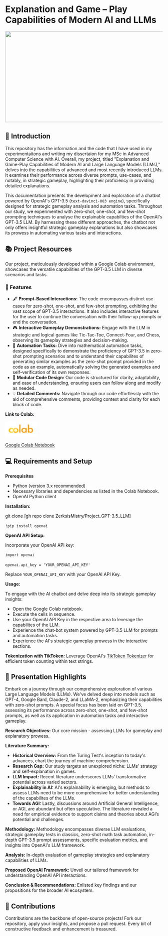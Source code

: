 # Explanation and Game – Play Capabilities of Modern AI and LLMs

<a href="https://www.bing.com/create?toWww=1&redig=2C515D4EAC1C4E42A8570BD3DA3B6064">
   <img src="https://github.com/ZerksisMistry/Project_GPT-3.5_LLM/blob/ab909bfcd8f8a5e1e0f7df82f5fdf14425389573/GitHub_Picture.png" 
      width="840" height="290"/">
</a>

## 🤖 Introduction

This repository has the information and the code that I have used in my experimentaitons and writing my dissertaion for my MSc in Advanced Computer Science with AI. Overall, my project, titled "Explanation and Game-Play Capabilities of Modern AI and Large Language Models (LLMs)," delves into the capabilities of advanced and most recently introduced LLMs. It examines their performance across diverse prompts, use-cases, and notably, in strategic gameplay, highlighting their proficiency in providing detailed explanations.

This documentation presents the development and exploration of a chatbot powered by OpenAI's GPT-3.5 (`text-davinci-003 engine`), specifically designed for strategic gameplay analysis and automation tasks. Throughout our study, we experimented with zero-shot, one-shot, and few-shot prompting techniques to analyse the explainable capabilties of the OpenAI's GPT-3.5 LLM. By harnessing these different approaches, the chatbot not only offers insightful strategic gameplay explanations but also showcases its prowess in automating various tasks and interactions.


## 📚 Project Resources

Our project, meticulously developed within a Google Colab environment, showcases the versatile capabilities of the GPT-3.5 LLM in diverse scenarios and tasks.

### 🌟 Features
- 🖋 **Prompt-Based Interactions:** The code encompasses distinct use-cases for zero-shot, one-shot, and few-shot prompting, exhibiting the vast scope of GPT-3.5 interactions. It also includes interactive features for the user to continue the conversation with their follow-up prompts or end the conversation.
- 🎮 **Interactive Gameplay Demonstrations:** Engage with the LLM in strategic and logical games like Tic-Tac-Toe, Connect-Four, and Chess, observing its gameplay strategies and decision-making.
- 🧮 **Automation Tasks:** Dive into mathematical automation tasks, designed specifically to demonstrate the proficiency of GPT-3.5 in zero-shot prompting scenarios and to understand their capabilites of generating similar examples as the zero-shot prompt provided in the code as an example, automatically solving the generated examples and self-verification of its own responses.
- 🧩 **Modular Code Design:** Our code is structured for clarity, adaptability, and ease of understanding, ensuring users can follow along and modify as needed.
- 💡 **Detailed Comments:** Navigate through our code effortlessly with the aid of comprehensive comments, providing context and clarity for each block of code.

**Link to Colab:** 

<a href="https://colab.research.google.com/drive/1e0pEE_1bHZnPKVEnh9TGhmUWwg4T9gpk?usp=sharing">
   <img src="https://github.com/ZerksisMistry/Project_GPT-3.5_LLM/blob/c1343a2fd2f0ee15d19f63df93927b35a20901b5/Google%20Colab%20Logo.png" alt="Google Colab Logo" width="100" height="50"/>
</a>

[Google Colab Notebook](https://colab.research.google.com/drive/1e0pEE_1bHZnPKVEnh9TGhmUWwg4T9gpk?usp=sharing)


## 💻 Requirements and Setup

**Prerequisites**

- Python (version 3.x recommended)
- Necessary libraries and dependencies as listed in the Colab Notebook.
- OpenAI Python client

**Installation:**

git clone [gh repo clone ZerksisMistry/Project_GPT-3.5_LLM]

`!pip install openai`

**OpenAI API Setup:**

Incorporate your OpenAI API key:

```
import openai

openai.api_key = 'YOUR_OPENAI_API_KEY'
```

Replace `YOUR_OPENAI_API_KEY` with your OpenAI API Key.

**Usage:**

To engage with the AI chatbot and delve deep into its strategic gameplay insights:
- Open the Google Colab notebook.
- Execute the cells in sequence.
- Use your OpenAI API Key in the respective area to leverage the capabilites of the LLM.
- Experience the chat-bot system powered by GPT-3.5 LLM for prompts and automation tasks.
- Experience the AI's strategic gameplay prowess in the interactive sections.

**Tokenization with TikToken:**
Leverage OpenAI's [TikToken Tokenizer](https://github.com/openai/tiktoken) for efficient token counting within text strings.

## 📌 Presentation Highlights

Embark on a journey through our comprehensive exploration of various Large Language Models (LLMs). We've delved deep into models such as GPT-4, Google Bard, Claude-2, and LLaMA-2, emphasizing their capabilities with zero-shot prompts. A special focus has been laid on GPT-3.5, assessing its performance across zero-shot, one-shot, and few-shot prompts, as well as its application in automation tasks and interactive gameplay.

**Research Objectives:** Our core mission - assessing LLMs for gameplay and explanatory prowess.

**Literature Summary:**

- **Historical Overview:** From the Turing Test's inception to today's advances, chart the journey of machine comprehension.
- **Research Gap:** Our study targets an unexplored niche: LLMs' strategy and self-explanation in games.
- **LLM Impact:** Recent literature underscores LLMs' transformative potential across varied sectors.
- **Explainability in AI:** AI's explainability is emerging, but methods to assess LLMs need to be more comprehensive for better understanding of the capabilites of the LLMs.
- **Towards AGI:** Lastly, discussions around Artificial General Intelligence, or AGI, are abundant but often speculative. The literature revealed a need for empirical evidence to support claims and theories about AGI’s potential and challenges.

**Methodology:** Methodology encompasses diverse LLM evaluations, strategic gameplay tests in classics, zero-shot math task automation, in-depth GPT-3.5 prompt assessments, specific evaluation metrics, and insights into OpenAI's LLM framework.

**Analysis:** In-depth evaluation of gameplay strategies and explanatory capabilities of LLMs.

**Proposed OpenAI Framework:** Unveil our tailored framework for understanding OpenAI API interactions.

**Conclusion & Recommendations:** Enlisted key findings and our propositions for the broader AI ecosystem.

## 🤝 Contributions
Contributions are the backbone of open-source projects! Fork our repository, apply your insights, and propose a pull request. Every bit of constructive feedback and enhancement is treasured.










